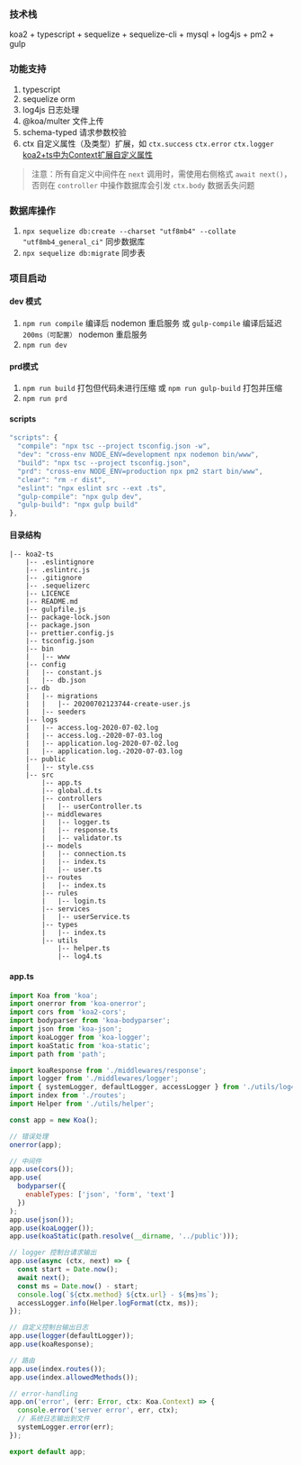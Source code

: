 ### 技术栈
koa2 + typescript + sequelize + sequelize-cli + mysql + log4js + pm2 + gulp

### 功能支持
1. typescript
2. sequelize orm
3. log4js 日志处理
4. @koa/multer 文件上传
5. schema-typed 请求参数校验
6. ctx 自定义属性（及类型）扩展，如 `ctx.success` `ctx.error` `ctx.logger` [koa2+ts中为Context扩展自定义属性](https://blog.csdn.net/roamingcode/article/details/107084933)

> 注意：所有自定义中间件在 `next` 调用时，需使用右侧格式 `await next()`，否则在 `controller` 中操作数据库会引发 `ctx.body` 数据丢失问题

### 数据库操作
1. `npx sequelize db:create --charset "utf8mb4" --collate "utf8mb4_general_ci"` 同步数据库
2. `npx sequelize db:migrate` 同步表

### 项目启动
#### dev 模式
1. `npm run compile` 编译后 nodemon 重启服务 或 `gulp-compile` 编译后延迟 `200ms（可配置）` nodemon 重启服务
2. `npm run dev`

#### prd模式
1. `npm run build` 打包但代码未进行压缩 或 `npm run gulp-build`  打包并压缩
2. `npm run prd`

#### scripts
```javascript
"scripts": {
  "compile": "npx tsc --project tsconfig.json -w",
  "dev": "cross-env NODE_ENV=development npx nodemon bin/www",
  "build": "npx tsc --project tsconfig.json",
  "prd": "cross-env NODE_ENV=production npx pm2 start bin/www",
  "clear": "rm -r dist",
  "eslint": "npx eslint src --ext .ts",
  "gulp-compile": "npx gulp dev",
  "gulp-build": "npx gulp build"
},
```

#### 目录结构
```
|-- koa2-ts
    |-- .eslintignore
    |-- .eslintrc.js
    |-- .gitignore
    |-- .sequelizerc
    |-- LICENCE
    |-- README.md
    |-- gulpfile.js
    |-- package-lock.json
    |-- package.json
    |-- prettier.config.js
    |-- tsconfig.json
    |-- bin
    |   |-- www
    |-- config
    |   |-- constant.js
    |   |-- db.json
    |-- db
    |   |-- migrations
    |   |   |-- 20200702123744-create-user.js
    |   |-- seeders
    |-- logs
    |   |-- access.log-2020-07-02.log
    |   |-- access.log.-2020-07-03.log
    |   |-- application.log-2020-07-02.log
    |   |-- application.log.-2020-07-03.log
    |-- public
    |   |-- style.css
    |-- src
        |-- app.ts
        |-- global.d.ts
        |-- controllers
        |   |-- userController.ts
        |-- middlewares
        |   |-- logger.ts
        |   |-- response.ts
        |   |-- validator.ts
        |-- models
        |   |-- connection.ts
        |   |-- index.ts
        |   |-- user.ts
        |-- routes
        |   |-- index.ts
        |-- rules
        |   |-- login.ts
        |-- services
        |   |-- userService.ts
        |-- types
        |   |-- index.ts
        |-- utils
            |-- helper.ts
            |-- log4.ts
```

#### app.ts

```javascript
import Koa from 'koa';
import onerror from 'koa-onerror';
import cors from 'koa2-cors';
import bodyparser from 'koa-bodyparser';
import json from 'koa-json';
import koaLogger from 'koa-logger';
import koaStatic from 'koa-static';
import path from 'path';

import koaResponse from './middlewares/response';
import logger from './middlewares/logger';
import { systemLogger, defaultLogger, accessLogger } from './utils/log4';
import index from './routes';
import Helper from './utils/helper';

const app = new Koa();

// 错误处理
onerror(app);

// 中间件
app.use(cors());
app.use(
  bodyparser({
    enableTypes: ['json', 'form', 'text']
  })
);
app.use(json());
app.use(koaLogger());
app.use(koaStatic(path.resolve(__dirname, '../public')));

// logger 控制台请求输出
app.use(async (ctx, next) => {
  const start = Date.now();
  await next();
  const ms = Date.now() - start;
  console.log(`${ctx.method} ${ctx.url} - ${ms}ms`);
  accessLogger.info(Helper.logFormat(ctx, ms));
});

// 自定义控制台输出日志
app.use(logger(defaultLogger));
app.use(koaResponse);

// 路由
app.use(index.routes());
app.use(index.allowedMethods());

// error-handling
app.on('error', (err: Error, ctx: Koa.Context) => {
  console.error('server error', err, ctx);
  // 系统日志输出到文件
  systemLogger.error(err);
});

export default app;

```